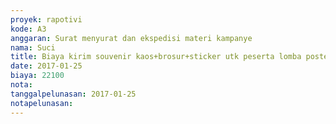 ```yaml
---
proyek: rapotivi
kode: A3
anggaran: Surat menyurat dan ekspedisi materi kampanye
nama: Suci
title: Biaya kirim souvenir kaos+brosur+sticker utk peserta lomba poster a.n Aprizal Yogi
date: 2017-01-25
biaya: 22100
nota:
tanggalpelunasan: 2017-01-25
notapelunasan:
---
```

